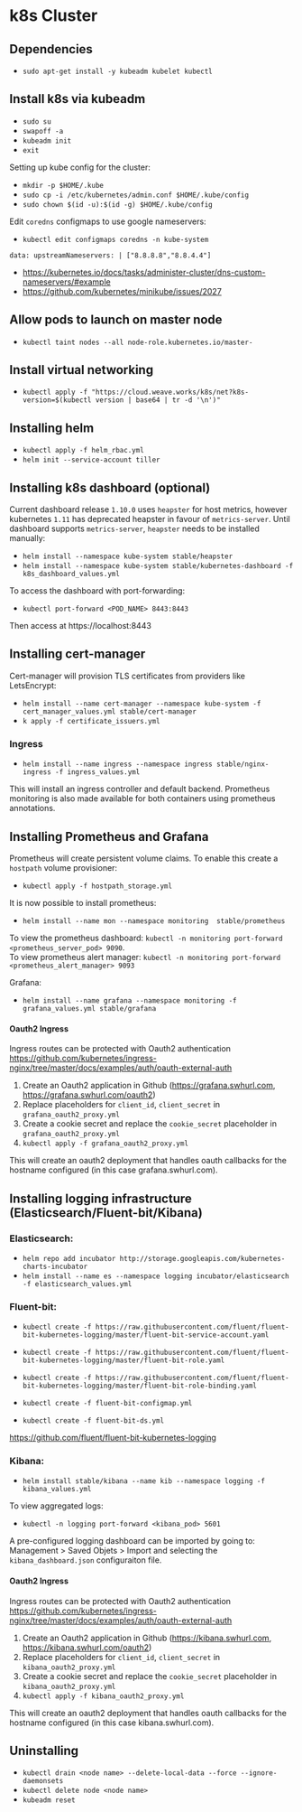 # k8s Cluster

## Dependencies

- `sudo apt-get install -y kubeadm kubelet kubectl`

## Install k8s via kubeadm

- `sudo su`
- `swapoff -a`
- `kubeadm init`
- `exit`

Setting up kube config for the cluster:

- `mkdir -p $HOME/.kube`
- `sudo cp -i /etc/kubernetes/admin.conf $HOME/.kube/config`
- `sudo chown $(id -u):$(id -g) $HOME/.kube/config`

Edit `coredns` configmaps to use google nameservers:

- `kubectl edit configmaps coredns -n kube-system`

``
data:
  upstreamNameservers: |
    ["8.8.8.8","8.8.4.4"]
``

- https://kubernetes.io/docs/tasks/administer-cluster/dns-custom-nameservers/#example
- https://github.com/kubernetes/minikube/issues/2027
      
## Allow pods to launch on master node

- `kubectl taint nodes --all node-role.kubernetes.io/master-`
      
## Install virtual networking

- `kubectl apply -f "https://cloud.weave.works/k8s/net?k8s-version=$(kubectl version | base64 | tr -d '\n')"`

## Installing helm

- `kubectl apply -f helm_rbac.yml`
- `helm init --service-account tiller`

## Installing k8s dashboard (optional)

Current dashboard release `1.10.0` uses `heapster` for host metrics, however kubernetes `1.11` has deprecated heapster in favour of `metrics-server`. Until dashboard supports `metrics-server`, `heapster` needs to be installed manually:

- `helm install --namespace kube-system stable/heapster`
- `helm install --namespace kube-system stable/kubernetes-dashboard -f k8s_dashboard_values.yml`

To access the dashboard with port-forwarding:

- `kubectl port-forward <POD_NAME> 8443:8443`

Then access at https://localhost:8443

## Installing cert-manager

Cert-manager will provision TLS certificates from providers like LetsEncrypt:

- `helm install --name cert-manager --namespace kube-system -f cert_manager_values.yml stable/cert-manager`
- `k apply -f certificate_issuers.yml`

### Ingress

- `helm install --name ingress --namespace ingress stable/nginx-ingress -f ingress_values.yml`

This will install an ingress controller and default backend. Prometheus monitoring is also made available for both containers using prometheus annotations.

## Installing Prometheus and Grafana

Prometheus will create persistent volume claims. To enable this create a `hostpath` volume provisioner:

- `kubectl apply -f hostpath_storage.yml`

It is now possible to install prometheus:

- `helm install --name mon --namespace monitoring  stable/prometheus`

To view the prometheus dashboard: `kubectl -n monitoring port-forward <prometheus_server_pod> 9090`.  
To view prometheus alert manager: `kubectl -n monitoring port-forward <prometheus_alert_manager> 9093`

Grafana:

- `helm install --name grafana --namespace monitoring -f grafana_values.yml stable/grafana`

#### Oauth2 Ingress

Ingress routes can be protected with Oauth2 authentication https://github.com/kubernetes/ingress-nginx/tree/master/docs/examples/auth/oauth-external-auth

1. Create an Oauth2 application in Github (https://grafana.swhurl.com, https://grafana.swhurl.com/oauth2)
2. Replace placeholders for `client_id`, `client_secret` in `grafana_oauth2_proxy.yml`
3. Create a cookie secret and replace the `cookie_secret` placeholder in `grafana_oauth2_proxy.yml`
4. `kubectl apply -f grafana_oauth2_proxy.yml`

This will create an oauth2 deployment that handles oauth callbacks for the hostname configured (in this case grafana.swhurl.com).

## Installing logging infrastructure (Elasticsearch/Fluent-bit/Kibana)

### Elasticsearch:

- `helm repo add incubator http://storage.googleapis.com/kubernetes-charts-incubator`
- `helm install --name es --namespace logging incubator/elasticsearch -f elasticsearch_values.yml`

### Fluent-bit:

- `kubectl create -f https://raw.githubusercontent.com/fluent/fluent-bit-kubernetes-logging/master/fluent-bit-service-account.yaml`
- `kubectl create -f https://raw.githubusercontent.com/fluent/fluent-bit-kubernetes-logging/master/fluent-bit-role.yaml`
- `kubectl create -f https://raw.githubusercontent.com/fluent/fluent-bit-kubernetes-logging/master/fluent-bit-role-binding.yaml`

- `kubectl create -f fluent-bit-configmap.yml`
- `kubectl create -f fluent-bit-ds.yml`

https://github.com/fluent/fluent-bit-kubernetes-logging

### Kibana:

- `helm install stable/kibana --name kib --namespace logging -f kibana_values.yml`

To view aggregated logs:

- `kubectl -n logging port-forward <kibana_pod> 5601`

A pre-configured logging dashboard can be imported by going to: Management > Saved Objets > Import and selecting the `kibana_dashboard.json` configuraiton file.

#### Oauth2 Ingress

Ingress routes can be protected with Oauth2 authentication https://github.com/kubernetes/ingress-nginx/tree/master/docs/examples/auth/oauth-external-auth

1. Create an Oauth2 application in Github (https://kibana.swhurl.com, https://kibana.swhurl.com/oauth2)
2. Replace placeholders for `client_id`, `client_secret` in `kibana_oauth2_proxy.yml`
3. Create a cookie secret and replace the `cookie_secret` placeholder in `kibana_oauth2_proxy.yml`
4. `kubectl apply -f kibana_oauth2_proxy.yml`

This will create an oauth2 deployment that handles oauth callbacks for the hostname configured (in this case kibana.swhurl.com).

## Uninstalling

- `kubectl drain <node name> --delete-local-data --force --ignore-daemonsets`
- `kubectl delete node <node name>`
- `kubeadm reset`

